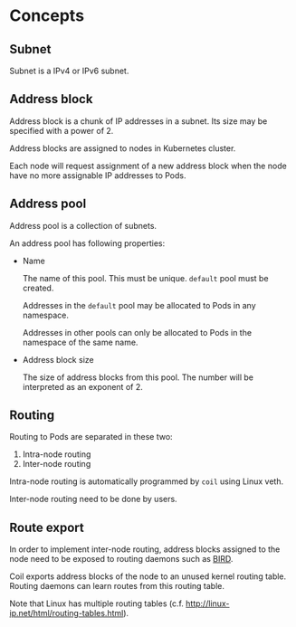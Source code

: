 Concepts
========

## Subnet

Subnet is a IPv4 or IPv6 subnet.

## Address block

Address block is a chunk of IP addresses in a subnet.
Its size may be specified with a power of 2.

Address blocks are assigned to nodes in Kubernetes cluster.

Each node will request assignment of a new address block when the
node have no more assignable IP addresses to Pods.

## Address pool

Address pool is a collection of subnets.

An address pool has following properties:

* Name

    The name of this pool.  This must be unique.
    `default` pool must be created.

    Addresses in the `default` pool may be allocated to Pods in any namespace.

    Addresses in other pools can only be allocated to Pods in the namespace of the same name.

* Address block size

    The size of address blocks from this pool.
    The number will be interpreted as an exponent of 2.

## Routing

Routing to Pods are separated in these two:

1. Intra-node routing
2. Inter-node routing

Intra-node routing is automatically programmed by `coil` using Linux veth.

Inter-node routing need to be done by users.

## Route export

In order to implement inter-node routing, address blocks
assigned to the node need to be exposed to routing daemons such as [BIRD][].

Coil exports address blocks of the node to an unused kernel routing table.
Routing daemons can learn routes from this routing table.

Note that Linux has multiple routing tables (c.f. http://linux-ip.net/html/routing-tables.html).

[BIRD]: http://bird.network.cz
